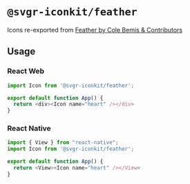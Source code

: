 # `@svgr-iconkit/feather`

Icons re-exported from [Feather by Cole Bemis & Contributors](https://feathericons.com)

## Usage

### React Web

```javascript
import Icon from '@svgr-iconkit/feather';

export default function App() {
  return <div><Icon name="heart" /></div>
}

```

### React Native

```javascript
import { View } from "react-native";
import Icon from '@svgr-iconkit/feather';

export default function App() {
  return <View><Icon name="heart" /></View>
}

```
